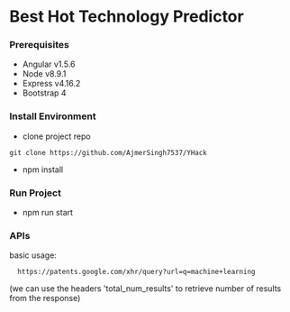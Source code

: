 # Best Hot Technology Predictor

### Prerequisites
  - Angular v1.5.6
  - Node v8.9.1
  - Express v4.16.2
  - Bootstrap 4
  
### Install Environment
  - clone project repo
  ```
  git clone https://github.com/AjmerSingh7537/YHack
  ```
  - npm install
### Run Project
  - npm run start
  
### APIs
basic usage:
```
  https://patents.google.com/xhr/query?url=q=machine+learning
```
(we can use the headers 'total_num_results' to retrieve number of results from the response)
